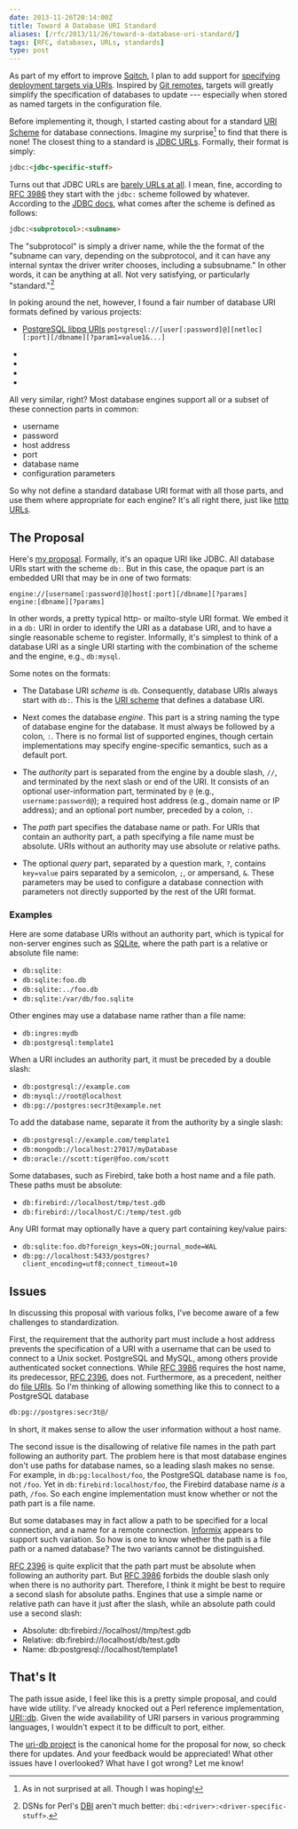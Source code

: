 ```yaml
--- 
date: 2013-11-26T20:14:00Z
title: Toward A Database URI Standard
aliases: [/rfc/2013/11/26/toward-a-database-uri-standard/]
tags: [RFC, databases, URLs, standards]
type: post
---
```


As part of my effort to improve [Sqitch], I plan to add support for [specifying
deployment targets via URIs]. Inspired by [Git remotes], targets will greatly
simplify the specification of databases to update --- especially when stored as
named targets in the configuration file.

Before implementing it, though, I started casting about for a standard
[URI Scheme] for database connections. Imagine my surprise[^db-uri:surprise] to
find that there is none! The closest thing to a standard is [JDBC URLs].
Formally, their format is simply:

``` html
jdbc:<jdbc-specific-stuff>
```

Turns out that JDBC URLs are [barely URLs at all]. I mean, fine, according to
[RFC 3986] they start with the `jdbc:` scheme followed by whatever. According
to the [JDBC docs], what comes after the scheme is defined as follows:

``` html
jdbc:<subprotocol>:<subname>
```

The "subprotocol" is simply a driver name, while the the format of the "subname
can vary, depending on the subprotocol, and it can have any internal syntax the
driver writer chooses, including a subsubname." In other words, it can be
anything at all. Not very satisfying, or particularly "standard."[^db-uri:dsn]

In poking around the net, however, I found a fair number of database URI
formats defined by various projects:

* [PostgreSQL libpq URIs]
  `postgresql://[user[:password]@][netloc][:port][/dbname][?param1=value1&...]`

* [SQLAlchemy URLs]:
  `dialect[+driver:]//[username[:password]@host[:port]/database`
  
* [Stackato database URLs]:
  `protocol://[username[:password]@host[:port]/database_name`
  
* [Django database URLs]:
  `ENGINE://[USER[:PASSWORD]@][HOST][:PORT]/DATABASE`

* [Rails database URLs]:
  `adapter://[userinfo@][hostname][:port]/database`

All very similar, right? Most database engines support all or a subset of these
connection parts in common:

* username
* password
* host address
* port
* database name
* configuration parameters

So why not define a standard database URI format with all those parts, and use
them where appropriate for each engine? It's all right there, just like
[http URLs].

The Proposal
------------

Here's [my proposal]. Formally, it's an opaque URI like JDBC. All database URIs
start with the scheme `db:`. But in this case, the opaque part is an embedded
URI that may be in one of two formats:

``` bnf
engine://[username[:password]@]host[:port][/dbname][?params]
engine:[dbname][?params]
```

In other words, a pretty typical http- or mailto-style URI format. We embed it
in a `db:` URI in order to identify the URI as a database URI, and to have a
single reasonable scheme to register. Informally, it's simplest to think of a
database URI as a single URI starting with the combination of the scheme and
the engine, e.g., `db:mysql`.

Some notes on the formats:

* The Database URI *scheme* is `db`. Consequently, database URIs always start
  with `db:`. This is the [URI scheme] that defines a database URI.

* Next comes the database *engine*. This part is a string naming the type of
  database engine for the database. It must always be followed by a colon, `:`.
  There is no formal list of supported engines, though certain implementations
  may specify engine-specific semantics, such as a default port.

* The *authority* part is separated from the engine by a double slash, `//`,
  and terminated by the next slash or end of the URI. It consists of an
  optional user-information part, terminated by `@` (e.g.,
  `username:password@`); a required host address (e.g., domain name or IP
  address); and an optional port number, preceded by a colon, `:`.

* The *path* part specifies the database name or path. For URIs that contain
  an authority part, a path specifying a file name must be absolute. URIs
  without an authority may use absolute or relative paths.

* The optional *query* part, separated by a question mark, `?`, contains
  `key=value` pairs separated by a semicolon, `;`, or ampersand, `&`. These
  parameters may be used to configure a database connection with parameters not
  directly supported by the rest of the URI format.

### Examples ###

Here are some database URIs without an authority part, which is typical for
non-server engines such as [SQLite], where the path part is a relative or
absolute file name:

* `db:sqlite:`
* `db:sqlite:foo.db`
* `db:sqlite:../foo.db`
* `db:sqlite:/var/db/foo.sqlite`

Other engines may use a database name rather than a file name:

* `db:ingres:mydb`
* `db:postgresql:template1`

When a URI includes an authority part, it must be preceded by a double slash:

* `db:postgresql://example.com`
* `db:mysql://root@localhost`
* `db:pg://postgres:secr3t@example.net`

To add the database name, separate it from the authority by a single slash:

* `db:postgresql://example.com/template1`
* `db:mongodb://localhost:27017/myDatabase`
* `db:oracle://scott:tiger@foo.com/scott`

Some databases, such as Firebird, take both a host name and a file path.
These paths must be absolute:

* `db:firebird://localhost/tmp/test.gdb`
* `db:firebird://localhost/C:/temp/test.gdb`

Any URI format may optionally have a query part containing key/value pairs:

* `db:sqlite:foo.db?foreign_keys=ON;journal_mode=WAL`
* `db:pg://localhost:5433/postgres?client_encoding=utf8;connect_timeout=10`

Issues
------

In discussing this proposal with various folks, I've become aware of a few
challenges to standardization.

First, the requirement that the authority part must include a host address
prevents the specification of a URI with a username that can be used to connect
to a Unix socket. PostgreSQL and MySQL, among others provide authenticated
socket connections. While [RFC 3986] requires the host name, its predecessor,
[RFC 2396], does not. Furthermore, as a precedent, neither do [file URIs]. So
I'm thinking of allowing something like this to connect to a PostgreSQL database

``` html
db:pg://postgres:secr3t@/
```

In short, it makes sense to allow the user information without a host name.

The second issue is the disallowing of relative file names in the path part
following an authority part. The problem here is that most database engines
don't use paths for database names, so a leading slash makes no sense. For
example, in `db:pg:localhost/foo`, the PostgreSQL database name is `foo`, not
`/foo`. Yet in `db:firebird:localhost/foo`, the Firebird database name *is* a
path, `/foo`. So each engine implementation must know whether or not the path
part is a file name.

But some databases may in fact allow a path to be specified for a local
connection, and a name for a remote connection. [Informix] appears to support
such variation. So how is one to know whether the path is a file path or a
named database? The two variants cannot be distinguished.

[RFC 2396] is quite explicit that the path part must be absolute when following
an authority part. But [RFC 3986] forbids the double slash only when there is
no authority part. Therefore, I think it might be best to require a second
slash for absolute paths. Engines that use a simple name or relative path can
have it just after the slash, while an absolute path could use a second slash:

* Absolute: db:firebird://localhost//tmp/test.gdb
* Relative: db:firebird://localhost/db/test.gdb
* Name: db:postgresql://localhost/template1

That's It
---------

The path issue aside, I feel like this is a pretty simple proposal, and could
have wide utility. I've already knocked out a Perl reference implementation,
[URI::db]. Given the wide availability of URI parsers in various programming
languages, I wouldn't expect it to be difficult to port, either.

The [uri-db project] is the canonical home for the proposal for now, so check
there for updates. And your feedback would be appreciated! What other issues
have I overlooked? What have I got wrong? Let me know!

[^db-uri:surprise]: As in not surprised at all. Though I was hoping!
[^db-uri:dsn]: DSNs for Perl's [DBI] aren't much better: `dbi:<driver>:<driver-specific-stuff>`.

  [Sqitch]: http://sqitch.org/ "Sane database change management"
  [specifying deployment targets via URIs]:
    https://github.com/theory/sqitch/issues/100
    "Issue #100: “Add target command to configure target databases”"
  [Git remotes]: http://git-scm.com/book/en/Git-Basics-Working-with-Remotes
    "Git Basics - Working with Remotes"
  [URI Scheme]: http://en.wikipedia.org/wiki/URI_scheme "Wikipedia: “URI Scheme”"
  [JDBC URLs]: http://www.jguru.com/faq/view.jsp?EID=690 "jGuru: “What is a database URL?”"
  [barely URLs at all]:
    https://groups.google.com/forum/#!topic/comp.lang.java.programmer/twkIYNaDS64
    "comp.lang.java.programmer: ”JDBC URLs ...not really URLs?“"
  [RFC 3986]: http://www.ietf.org/rfc/rfc3986.txt
    "Uniform Resource Identifier (URI): Generic Syntax"
  [RFC 2396]: http://www.ietf.org/rfc/rfc3986.txt
    "Uniform Resource Identifiers (URI): Generic Syntax"
  [JDBC docs]:
    http://docs.oracle.com/javase/6/docs/technotes/guides/jdbc/getstart/connection.html#997649
    "Getting Started with the JDBC API: “JDBC URLs”" 
  [PostgreSQL libpq URIs]:
    https://www.postgresql.org/docs/9.3/static/libpq-connect.html#LIBPQ-CONNSTRING
    "PostgreSQL Documentation: “Connection Strings”"
  [SQLAlchemy URLs]:
    http://docs.sqlalchemy.org/en/rel_0_9/core/engines.html#database-urls
    "SQLAlchemy Documentation: “Database Urls”"
  [Stackato database URLs]:
    http://docs.stackato.com/3.0/user/services/data-services.html#database-url
    "Stackato Documentation: “DATABASE_URL”"
  [Django database URLs]: https://github.com/kennethreitz/dj-database-url
    "DJ-Database-URL on GitHub"
  [Rails database URLs]: https://github.com/glenngillen/rails-database-url
    "rails-database-url on GitHub"
  [http URLs]: http://tools.ietf.org/html/rfc2616#page-19 "RFC 2616: “http URL”"
  [my proposal]: https://github.com/theory/uri-db "Database URI on GitHub"
  [URI scheme]: http://en.wikipedia.org/wiki/URI_scheme "Wikipedia: “URI scheme”"
  [SQLite]: http://sqlite.org/ "SQLite Home Page"
  [file URIs]: http://en.wikipedia.org/wiki/File_URI_scheme#Examples
    "Wikipedia: “File URI Scheme: Examples”"
  [Informix]: https://metacpan.org/pod/DBD::Informix#INFORMIX-CONNECTION-SEMANTICS
    "MetaCPAN: “Informix Connection Semantics”"
  [URI::db]: https://github.com/theory/uri-db/blob/master/lib/URI/db.pm
   "URI::db on GitHub"
  [uri-db project]: https://github.com/theory/uri-db/ "uri-db on GitHub"
  [DBI]: https://metacpan.org/module/DBI "MetaCPAN: DBI"
